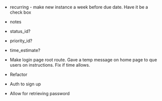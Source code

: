 - recurring - make new instance a week before due date. Have it be a check box
- notes
- status_id?
- priority_id?
- time_estimate?

- Make login page root route. Gave a temp message on home page to que users on instructions. Fix if time allows.
- Refactor
- Auth to sign up
- Allow for retrieving password